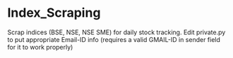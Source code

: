 # Index_Scraping
Scrap indices (BSE, NSE, NSE SME) for daily stock tracking. 
Edit private.py to put appropriate Email-ID info (requires a valid GMAIL-ID in sender field for it to work properly)
